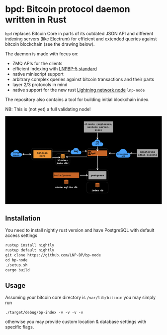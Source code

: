# bpd: Bitcoin protocol daemon written in Rust

`bpd` replaces Bitcoin Core in parts of its outdated JSON API and
different indexing servers (like Electrum) for efficient and extended
queries against bitcoin blockchain (see the drawing below).

The daemon is made with focus on:
* ZMQ APIs for the clients
* efficient indexing with
  [LNPBP-5 standard](https://github.com/LNP-BP/lnpbps/blob/master/lnpbp-0005.md)
* native miniscript support
* arbitrary complex queries against bitcoin transactions and their parts
* layer 2/3 protocols in mind
* native support for the new rust 
  [Lightning network node](https://github.com/LNP-BP/lnp-node) `lnp-node`

The repository also contains a tool for building initial blockchain index.

NB: This is (not yet) a full validating node!

![Software architecture](doc/architecture.jpeg)

## Installation

You need to install nightly rust version and have PostgreSQL with
default access settings

```shell script
rustup install nightly
rustup default nightly
git clone https://github.com/LNP-BP/bp-node
cd bp-node
./setup.sh
cargo build
```

## Usage

Assuming your bitcoin core directory is `/var/lib/bitcoin` you may
simply run

```shell script
./target/debug/bp-index -v -v -v -v
```

otherwise you may provide custom location & database settings with
specific flags.
